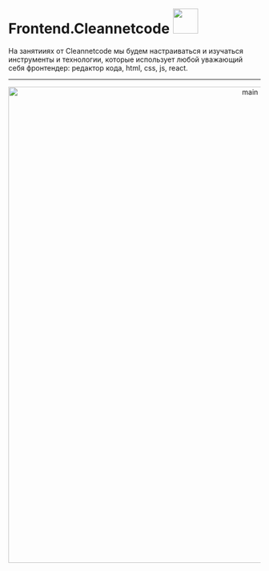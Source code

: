 # Frontend.Cleannetcode <img src="https://user-images.githubusercontent.com/54149866/136009480-440ed75d-2295-4a63-a495-873cba21e144.png" width="50" height="50"/>
На занятииях от Cleannetcode мы будем настраиваться и изучаться инструменты и технологии, которые использует любой уважающий себя фронтендер: редактор кода, html, css, js, react.
____
<p align="center">
  <img src="http://dl3.joxi.net/drive/2021/10/05/0023/3726/1527438/38/6ed21b368e.jpg" alt="main" width="950">
</p>
